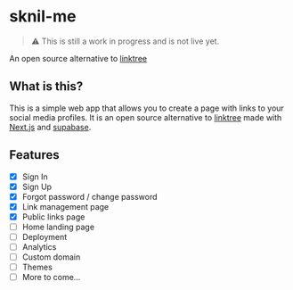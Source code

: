 # sknil-me
> :warning: This is still a work in progress and is not live yet.
> 
An open source alternative to [linktree](https://linktr.ee/)

## What is this?
This is a simple web app that allows you to create a page with links to your social media profiles. 
It is an open source alternative to [linktree](https://linktr.ee/) 
made with [Next.js](https://nextjs.org/) and [supabase](https://supabase.com/).


## Features
- [x] Sign In
- [x] Sign Up
- [x] Forgot password / change password
- [x] Link management page
- [x] Public links page
- [ ] Home landing page
- [ ] Deployment
- [ ] Analytics
- [ ] Custom domain
- [ ] Themes
- [ ] More to come...